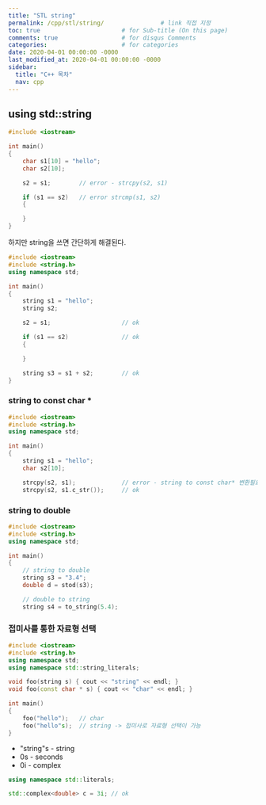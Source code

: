 ```yaml
---
title: "STL string"
permalink: /cpp/stl/string/                # link 직접 지정
toc: true                       # for Sub-title (On this page)
comments: true                  # for disqus Comments
categories:                     # for categories
date: 2020-04-01 00:00:00 -0000
last_modified_at: 2020-04-01 00:00:00 -0000
sidebar:
  title: "C++ 목차"
  nav: cpp
---
```


## using std::string

```cpp
#include <iostream>

int main()
{
    char s1[10] = "hello";
    char s2[10];

    s2 = s1;        // error - strcpy(s2, s1)

    if (s1 == s2)   // error strcmp(s1, s2)
    {

    }
}
```

하지만 string을 쓰면 간단하게 해결된다.

```cpp
#include <iostream>
#include <string.h>
using namespace std;

int main()
{
    string s1 = "hello";
    string s2;

    s2 = s1;                    // ok

    if (s1 == s2)               // ok
    {

    }

    string s3 = s1 + s2;        // ok
}
```

### string to const char *

```cpp
#include <iostream>
#include <string.h>
using namespace std;

int main()
{
    string s1 = "hello";
    char s2[10];

    strcpy(s2, s1);             // error - string to const char* 변환필요
    strcpy(s2, s1.c_str());     // ok
```

### string to double

```cpp
#include <iostream>
#include <string.h>
using namespace std;

int main()
{
    // string to double
    string s3 = "3.4";
    double d = stod(s3);

    // double to string
    string s4 = to_string(5.4);
```

### 접미사를 통한 자료형 선택

```cpp
#include <iostream>
#include <string.h>
using namespace std;
using namespace std::string_literals;

void foo(string s) { cout << "string" << endl; }
void foo(const char * s) { cout << "char" << endl; }

int main()
{
    foo("hello");   // char
    foo("hello"s);  // string -> 접미사로 자료형 선택이 가능
}
```

* "string"s - string
* 0s - seconds
* 0i - complex<double>

```cpp
using namespace std::literals;

std::complex<double> c = 3i; // ok
```
